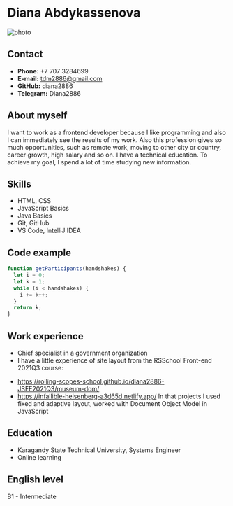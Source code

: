 # Diana Abdykassenova

![photo](/img/photo.png "My photo")

## Contact

- **Phone:** +7 707 3284699
- **E-mail:** tdm2886@gmail.com
- **GitHub:** diana2886
- **Telegram:** Diana2886

## About myself

I want to work as a frontend developer because I like programming and also I can immediately see the results of my work. Also this profession gives so much opportunities, such as remote work, moving to other city or country, career growth, high salary and so on.
I have a technical education. To achieve my goal, I spend a lot of time studying new information.

## Skills

- HTML, CSS
- JavaScript Basics
- Java Basics
- Git, GitHub
- VS Code, IntelliJ IDEA

## Code example

```javascript
function getParticipants(handshakes) {
  let i = 0;
  let k = 1;
  while (i < handshakes) {
    i += k++;
  } 
  return k;
}
```

## Work experience

- Chief specialist in a government organization
- I have a little experience of site layout from the RSSchool Front-end 2021Q3 course:
* https://rolling-scopes-school.github.io/diana2886-JSFE2021Q3/museum-dom/
* https://infallible-heisenberg-a3d65d.netlify.app/
In that projects I used fixed and adaptive layout, worked with Document Object Model in JavaScript

## Education

- Karagandy State Technical University, Systems Engineer
- Online learning

## English level

B1 - Intermediate